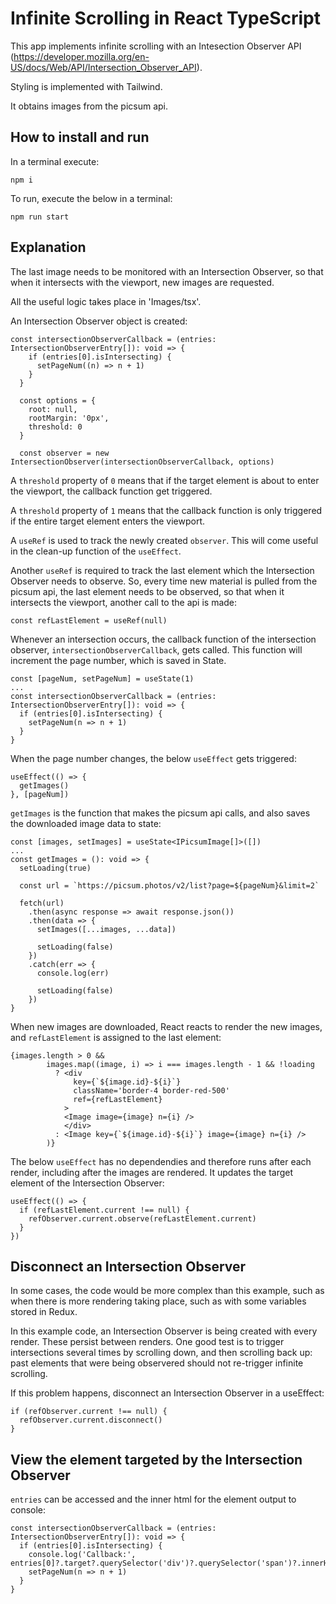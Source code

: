 # Infinite Scrolling in React TypeScript

This app implements infinite scrolling with an Intesection Observer API (https://developer.mozilla.org/en-US/docs/Web/API/Intersection_Observer_API).

Styling is implemented with Tailwind.

It obtains images from the picsum api.

## How to install and run
In a terminal execute:
```
npm i
```

To run, execute the below in a terminal:
```
npm run start
```
## Explanation

The last image needs to be monitored with an Intersection Observer, so that when it intersects with the viewport, new images are requested.

All the useful logic takes place in 'Images/tsx'.

An Intersection Observer object is created:
```
const intersectionObserverCallback = (entries: IntersectionObserverEntry[]): void => {
    if (entries[0].isIntersecting) {
      setPageNum((n) => n + 1)
    }
  }

  const options = {
    root: null,
    rootMargin: '0px',
    threshold: 0
  }

  const observer = new IntersectionObserver(intersectionObserverCallback, options)
```
A `threshold` property of `0` means that if the target element is about to enter the viewport, the callback function get triggered.

A `threshold` property of `1` means that the callback function is only triggered if the entire target element enters the viewport.

A `useRef` is used to track the newly created `observer`. This will come useful in the clean-up function of the `useEffect`.

Another `useRef` is required to track the last element which the Intersection Observer needs to observe. So, every time new material is pulled from the picsum api, the last element needs to be observed, so that when it intersects the viewport, another call to the api is made:

```
const refLastElement = useRef(null)
```
Whenever an intersection occurs, the callback function of the intersection observer, `intersectionObserverCallback`, gets called. This function will increment the page number, which is saved in State.
```
const [pageNum, setPageNum] = useState(1)
...
const intersectionObserverCallback = (entries: IntersectionObserverEntry[]): void => {
  if (entries[0].isIntersecting) {
    setPageNum(n => n + 1)
  }
}
```
When the page number changes, the below `useEffect` gets triggered:
```
useEffect(() => {
  getImages()
}, [pageNum])
```
`getImages` is the function that makes the picsum api calls, and also saves the downloaded image data to state:
```
const [images, setImages] = useState<IPicsumImage[]>([])
...
const getImages = (): void => {
  setLoading(true)

  const url = `https://picsum.photos/v2/list?page=${pageNum}&limit=2`

  fetch(url)
    .then(async response => await response.json())
    .then(data => {
      setImages([...images, ...data])

      setLoading(false)
    })
    .catch(err => {
      console.log(err)

      setLoading(false)
    })
}
```
When new images are downloaded, React reacts to render the new images, and `refLastElement` is assigned to the last element:
```
{images.length > 0 &&
        images.map((image, i) => i === images.length - 1 && !loading
          ? <div
              key={`${image.id}-${i}`}
              className='border-4 border-red-500'
              ref={refLastElement}
            >
            <Image image={image} n={i} />
            </div>
          : <Image key={`${image.id}-${i}`} image={image} n={i} />
        )}
```
The below `useEffect` has no dependendies and therefore runs after each render, including after the images are rendered. It updates the target element of the Intersection Observer:
```
useEffect(() => {
  if (refLastElement.current !== null) {
    refObserver.current.observe(refLastElement.current)
  }
})
```

## Disconnect an Intersection Observer

In some cases, the code would be more complex than this example, such as when there is more rendering taking place, such as with some variables stored in Redux.

In this example code, an Intersection Observer is being created with every render. These persist between renders. One good test is to trigger intersections several times by scrolling down, and then scrolling back up: past elements that were being observered should not re-trigger infinite scrolling.

If this problem happens, disconnect an Intersection Observer in a useEffect:
```
if (refObserver.current !== null) {
  refObserver.current.disconnect()
}
```

## View the element targeted by the Intersection Observer
`entries` can be accessed and the inner html for the element output to console:
```
const intersectionObserverCallback = (entries: IntersectionObserverEntry[]): void => {
  if (entries[0].isIntersecting) {
    console.log('Callback:', entries[0]?.target?.querySelector('div')?.querySelector('span')?.innerHTML)
    setPageNum(n => n + 1)
  }
}
```


